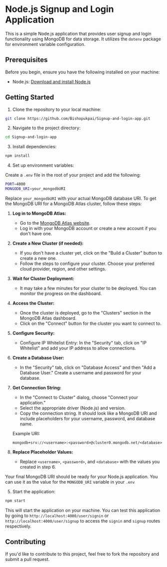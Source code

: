 # Node.js Signup and Login Application

This is a simple Node.js application that provides user signup and login functionality using MongoDB for data storage. It utilizes the `dotenv` package for environment variable configuration.

## Prerequisites

Before you begin, ensure you have the following installed on your machine:

- Node.js: [Download and install Node.js](https://nodejs.org/)

## Getting Started

   1. Clone the repository to your local machine:

   ```bash
   git clone https://github.com/Bishopukpai/Signup-and-login-app.git
   ```
   2. Navigate to the project directory:
   
   ```bash
   cd Signup-and-login-app
   ```
   3. Install dependencies:
   
   ```bash
   npm install
   ```
   4. Set up environment variables:
   
   Create a `.env` file in the root of your project and add the following:
   
   ```bash
   PORT=4000
   MONGODB_URI=your_mongodbURI
   ```
   Replace `your_mongodbURI`  with your actual MongoDB database URI. To get the MongoDB URI for a MongoDB Atlas cluster, follow these steps:

1. **Log in to MongoDB Atlas:**
   - Go to the [MongoDB Atlas website](https://www.mongodb.com/cloud/atlas).
   - Log in with your MongoDB account or create a new account if you don't have one.

2. **Create a New Cluster (if needed):**
   - If you don't have a cluster yet, click on the "Build a Cluster" button to create a new one.
   - Follow the steps to configure your cluster. Choose your preferred cloud provider, region, and other settings.

3. **Wait for Cluster Deployment:**
   - It may take a few minutes for your cluster to be deployed. You can monitor the progress on the dashboard.

4. **Access the Cluster:**
   - Once the cluster is deployed, go to the "Clusters" section in the MongoDB Atlas dashboard.
   - Click on the "Connect" button for the cluster you want to connect to.

5. **Configure Security:**
   - Configure IP Whitelist Entry: In the "Security" tab, click on "IP Whitelist" and add your IP address to allow connections.

6. **Create a Database User:**
   - In the "Security" tab, click on "Database Access" and then "Add a Database User." Create a username and password for your database.

7. **Get Connection String:**
   - In the "Connect to Cluster" dialog, choose "Connect your application."
   - Select the appropriate driver (Node.js) and version.
   - Copy the connection string. It should look like a MongoDB URI and include placeholders for your username, password, and database name.

   Example URI:
   ```
   mongodb+srv://<username>:<password>@cluster0.mongodb.net/<database>
   ```

8. **Replace Placeholder Values:**
   - Replace `<username>`, `<password>`, and `<database>` with the values you created in step 6.

Your final MongoDB URI should be ready for your Node.js application. You can use it as the value for the `MONGODB_URI` variable in your `.env` 

   
   5. Start the application:
   
   ```bash
   npm start
   ```
   This will start the application on your machine. You can test this application by going to `http://localhost:4000/user/signin` or `http://localhost:4000/user/signup` to access the `signin` and `signup` routes respectively.

## Contributing
If you'd like to contribute to this project, feel free to fork the repository and submit a pull request.
